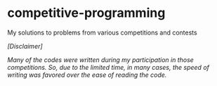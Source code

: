 # competitive-programming
My solutions to problems from various competitions and contests



*[Disclaimer]*

*Many of the codes were written during my participation in those competitions. So, due to the limited time, in many cases, the speed of writing was favored over the ease of reading the code.*
